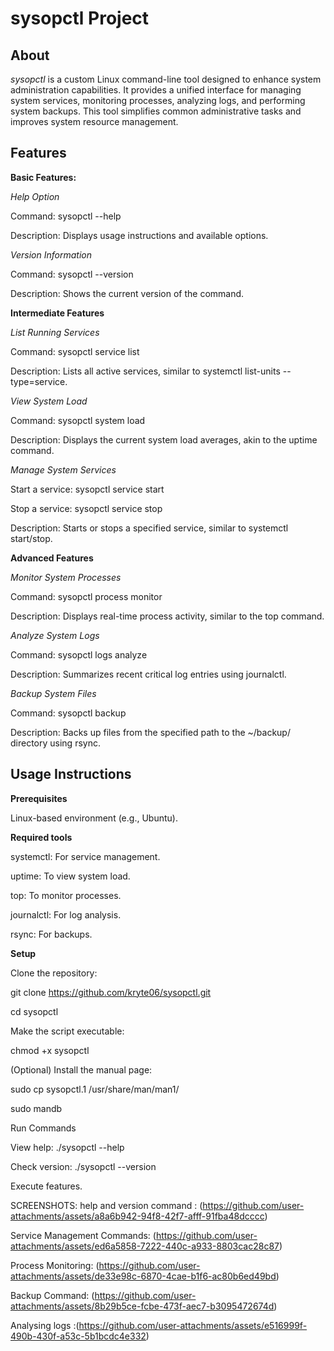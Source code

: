 # sysopctl Project

## About
*sysopctl* is a custom Linux command-line tool designed to enhance system administration capabilities. 
It provides a unified interface for managing system services, monitoring processes, analyzing logs, and performing system backups. 
This tool simplifies common administrative tasks and improves system resource management.

## Features

**Basic Features:**

*Help Option* 

Command: sysopctl --help

Description: Displays usage instructions and available options.

*Version Information*

Command: sysopctl --version

Description: Shows the current version of the command.

**Intermediate Features**

*List Running Services*

Command: sysopctl service list

Description: Lists all active services, similar to systemctl list-units --type=service.

*View System Load*

Command: sysopctl system load

Description: Displays the current system load averages, akin to the uptime command.

*Manage System Services*

Start a service: sysopctl service start <service-name>

Stop a service: sysopctl service stop <service-name>

Description: Starts or stops a specified service, similar to systemctl start/stop.

**Advanced Features**

*Monitor System Processes*

Command: sysopctl process monitor

Description: Displays real-time process activity, similar to the top command.

*Analyze System Logs*

Command: sysopctl logs analyze

Description: Summarizes recent critical log entries using journalctl.

*Backup System Files*

Command: sysopctl backup <path>

Description: Backs up files from the specified path to the ~/backup/ directory using rsync.

## Usage Instructions

**Prerequisites**

Linux-based environment (e.g., Ubuntu).

**Required tools**

systemctl: For service management.

uptime: To view system load.

top: To monitor processes.

journalctl: For log analysis.

rsync: For backups.

**Setup**

Clone the repository:

git clone https://github.com/kryte06/sysopctl.git

cd sysopctl

Make the script executable:

chmod +x sysopctl

(Optional) Install the manual page:

sudo cp sysopctl.1 /usr/share/man/man1/

sudo mandb

Run Commands

View help: ./sysopctl --help

Check version: ./sysopctl --version

Execute features.


SCREENSHOTS:
help and version command : (https://github.com/user-attachments/assets/a8a6b942-94f8-42f7-afff-91fba48dcccc)

Service Management Commands: (https://github.com/user-attachments/assets/ed6a5858-7222-440c-a933-8803cac28c87)

Process Monitoring: (https://github.com/user-attachments/assets/de33e98c-6870-4cae-b1f6-ac80b6ed49bd)

Backup Command: (https://github.com/user-attachments/assets/8b29b5ce-fcbe-473f-aec7-b3095472674d)

Analysing logs :(https://github.com/user-attachments/assets/e516999f-490b-430f-a53c-5b1bcdc4e332)
